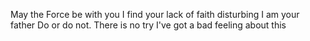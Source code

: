 
May the Force be with you
I find your lack of faith disturbing
I am your father
Do or do not. There is no try
I've got a bad feeling about this
